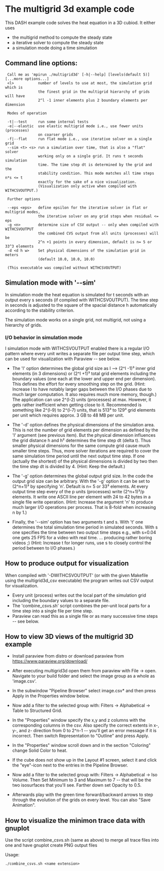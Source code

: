 # The multigrid 3d example code

This DASH example code solves the heat equation in a 3D cubiod. It either uses
* the multigrid method to compute the steady state
* a iterative solver to compute the steady state
* a simulation mode doing a time simulation

## Command line options:

     Call me as 'mpirun ./multigrid3d' [-h|--help] [levels(default 5)] [...more options...]
     <l>           number of levels to use at most, the simulation grid which is
                   the finest grid in the multigrid hierarchy of grids will have
                   2^l -1 inner elements plus 2 boundary elements per dimension

     Modes of operation

     -t|--test     run some internal tests
     -e|--elastic  use elastic multigrid mode i.e., use fewer units (processes)
                   on coarser grids
     -f|--flat     run flat mode i.e., use iterative solver on a single grid
     --sim <t> <s> run a simulation over time, that is also a "flat" solver
                   working only on a single grid. It runs t seconds simulation
                   time. The time step dt is determined by the grid and the
                   stability condition. This mode matches all time steps n*s <= t
                   exactly for the sake of a nice visualization.
                   (Visualization only active when compiled with WITHCSVOUTPUT.)

     Further options

     --eps <eps>   define epsilon for the iterative solver in flat or multigrid modes,
                   the iterative solver on any grid stops when residual <= eps
     -g <n>        determine size of CSV output -- only when compiled with WITHCSVOUTPUT
                   the combined CVS output from all units (processes) will be
                   2^n +1 points in every dimension, default is n= 5 or 33^3 elements
     -d <d h w>    Set physical dimensions of the simulation grid in meters
                   (default 10.0, 10.0, 10.0)

     (This executable was compiled without WITHCSVOUTPUT)

## Simulation mode with '--sim'

In simulation mode the heat equation is simulated for t seconds with an output every s seconds (if compiled with WITHCSVOUTPUT). The time step in seconds is adjusted to the square of the spacial distance h automatically according to the stability criterion.

The simulation mode works on a single grid, not multigrid, not using a hierarchy of grids.

### I/O behavior in simulation mode

I simulation mode with WITHCSVOUTPUT enabled there is a regular I/O pattern where every unit writes a separate file per output time step, which can be used for visualization with Paraview -- see below.

* The 'l' option determines the global grid size as l --> (2^l -1)³ inner grid elements (in 3 dimensions) or (2^l +1)³ total grid elements including the boundary values (one each at the lower and upper end per dimension). This defines the effort for every smoothing step on the grid. (Hint: Increase l to have notably larger gaps between the I/O phases due to much larger computation. It also requires much more memory, though.)
The application can use 2^(l-2) units (processes) at max. However, it gets rather inefficient when getting close to it. Recommended is something like 2^(l-9) to 2^(l-7) units, that is 513³ to 129³ grid elements per unit which requires approx. 3 GB to 48 MB per unit.

* The '-d' option defines the physical dimensions of the simulation area. This is not the number of grid elements per dimension as defined by the 'l' argument (see previous item). But the physical dimension influences the grid distance h and h² determines the time step dt (delta t). Thus smaller physical dimensions for the same compute grid cause much smaller time steps. Thus, more solver iterations are required to cover the same simulation time period until the next output time step. If one (actually the shortest) of the physical dimensions is divided by two then the time step dt is divided by 4. (Hint: Keep the default.)

* The '-g' option determines the global output grid size. In the code the output grid size can be arbitrary. With the '-g' option it can be set to (2^n+1)³ by specifying 'n'.   Default is n= 5 or 33³ elements. At every output time step every of the p units (processes) write (2^n+1)³/p elements. It write one ASCII line per element with 24 to 42 bytes in a single file write operation. (Hint: Increase the argument 'n' to produce much larger I/O operations per process. That is 8-fold when increasing n by 1.)

* Finally, the '--sim' option has two arguments t and s. With 't' one determines the total simulation time period in simulated seconds. With s one specifies the time between two output time steps e.g., with s=0.04 one gets 25 FPS for a video with real time. ... producing rather boring videos ;)
(Hint: Increase t for longer runs, use s to closely control the period between to I/O phases.)

## How to produce output for visualization

When compiled with '-DWITHCSVOUTPUT' (or with the given Makefile using the multigrid3d_csv executable) the program writes out CSV output for visualization.
* Every unit (process) writes out the local part of the simulation grid including the boundary values to a separate file.
* The 'combine_csvs.sh' script combines the per-unit local parts for a time step into a single file per time step.
* Paraview can read this as a single file or as many successive time steps -- see below.


## How to view 3D views of the multigrid 3D example

* Install paraview from distro or download paraview from https://www.paraview.org/download/

* After executing multigrid3d open them from paraview with File -> open. Navigate to your build folder and select the image group as a whole as 'image.csv'.

* In the subwindow "Pipeline Browser" select image.csv* and then press Apply in the Properties window below.

* Now add a filter to the selected group with: Filters -> Alphabetical -> Table to Structured Grid.

* In the "Properties" window specify the x,y and z columns with the corresponding columns in the csv. Also specify the correct extents in x-, y-, and z- direction from 0 to 2^n-1 -- you'll get an error message if it is incorrect. Then switch Representation to "Outline" and press Apply.

* In the "Properties" window scroll down and in the section "Coloring" change Solid Color to heat.

* If the cube does not show up in the Layout #1 screen, select it and click the "eye"-icon next to the entries in the Pipeline Browser.

* Now add a filter to the selected group with: Filters -> Alphabetical -> Iso Volume. Then Set Minimum to 3 and Maximum to 7 -- that will be the two isosurfaces that you'll see. Farther down set Opacity to 0.5.

* Afterwards play with the green time forward/backward arrows to step through the evolution of the grids on every level. You can also "Save Animation".

## How to visualize the minimon trace data with gnuplot

Use the script combine_csvs.sh (same as above) to merge all trace files into one and have gnuplot create PNG output files

Usage:

    ./combine_csvs.sh <name extension>
